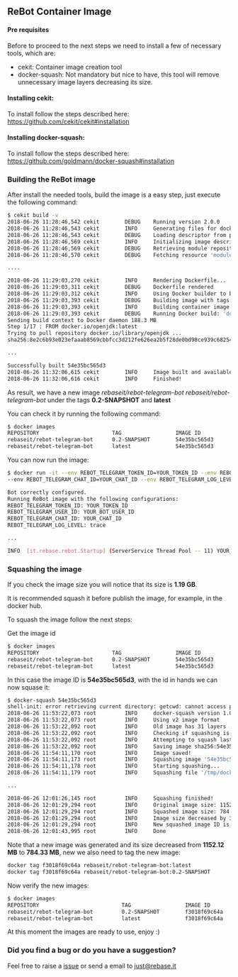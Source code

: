 ## ReBot Container Image


#### Pre requisites

Before to proceed to the next steps we need to install a few of necessary tools, which are:

 - cekit: Container image creation tool
 - docker-squash: Not mandatory but nice to have, this tool will remove unnecessary image layers decreasing its size.
 
 
#### Installing cekit:
 
To install follow the steps described here: https://github.com/cekit/cekit#installation
 
 
#### Installing docker-squash:
 
To install follow the steps described here: https://github.com/goldmann/docker-squash#installation
  
  

### Building the ReBot image

After install the needed tools, build the image is a easy step, just execute the following command:


```bash
$ cekit build -v
2018-06-26 11:28:46,542 cekit        DEBUG    Running version 2.0.0
2018-06-26 11:28:46,543 cekit        INFO     Generating files for docker engine.
2018-06-26 11:28:46,543 cekit        DEBUG    Loading descriptor from path 'image.yaml'.
2018-06-26 11:28:46,569 cekit        INFO     Initializing image descriptor...
2018-06-26 11:28:46,569 cekit        DEBUG    Retrieving module repositories for 'rebaseit/rebot-telegram-bot'
2018-06-26 11:28:46,570 cekit        DEBUG    Fetching resource 'modules'

....

2018-06-26 11:29:03,270 cekit        INFO     Rendering Dockerfile...
2018-06-26 11:29:03,311 cekit        DEBUG    Dockerfile rendered
2018-06-26 11:29:03,312 cekit        INFO     Using Docker builder to build the image.
2018-06-26 11:29:03,393 cekit        DEBUG    Building image with tags: 'rebaseit/rebot-telegram-bot:0.2-SNAPSHOT', 'rebaseit/rebot-telegram-bot:latest'
2018-06-26 11:29:03,393 cekit        INFO     Building container image...
2018-06-26 11:29:03,393 cekit        DEBUG    Running Docker build: 'docker build -t rebaseit/rebot-telegram-bot:0.2-SNAPSHOT -t rebaseit/rebot-telegram-bot:latest target/image'
Sending build context to Docker daemon 188.3 MB
Step 1/17 : FROM docker.io/openjdk:latest
Trying to pull repository docker.io/library/openjdk ... 
sha256:8e2c6b93e023efaaab8569cbbfcc3d212fe626ea2b5f28de0bd98ce939c68254: Pulling from docker.io/library/openjdk

...

Successfully built 54e35bc565d3
2018-06-26 11:32:06,615 cekit        INFO     Image built and available under following tags: rebaseit/rebot-telegram-bot:0.2-SNAPSHOT, rebaseit/rebot-telegram-bot:latest
2018-06-26 11:32:06,616 cekit        INFO     Finished!

```


As result, we have a new image *rebaseit/rebot-telegram-bot rebaseit/rebot-telegram-bot* under the tags **0.2-SNAPSHOT** and **latest**


You can check it by running the following command:

```bash
$ docker images
REPOSITORY                       TAG                 IMAGE ID            CREATED             SIZE
rebaseit/rebot-telegram-bot      0.2-SNAPSHOT        54e35bc565d3        2 minutes ago       1.19 GB
rebaseit/rebot-telegram-bot      latest              54e35bc565d3        2 minutes ago       1.19 GB

```

You can now run the image:

```bash
$ docker run -it --env REBOT_TELEGRAM_TOKEN_ID=YOUR_TOKEN_ID --env REBOT_TELEGRAM_USER_ID=YOUR_BOT_USER_ID \ 
--env REBOT_TELEGRAM_CHAT_ID=YOUR_CHAT_ID --env REBOT_TELEGRAM_LOG_LEVEL=trace rebaseit/rebot-telegram-bot:latest

Bot correctly configured.
Running ReBot image with the following configurations:
REBOT_TELEGRAM_TOKEN_ID: YOUR_TOKEN_ID
REBOT_TELEGRAM_USER_ID: YOUR_BOT_USER_ID
REBOT_TELEGRAM_CHAT_ID: YOUR_CHAT_ID
REBOT_TELEGRAM_LOG_LEVEL: trace

...

INFO  [it.rebase.rebot.Startup] (ServerService Thread Pool -- 11) YOUR_BOT_USER_ID successfully started.

```


### Squashing the image

If you check the image size you will notice that its size is **1.19 GB**.

It is recommended squash it before publish the image, for example, in the docker hub.

To squash the image follow the next steps:


Get the image id
```bash
$ docker images
REPOSITORY                       TAG                 IMAGE ID            CREATED             SIZE
rebaseit/rebot-telegram-bot      0.2-SNAPSHOT        54e35bc565d3        2 minutes ago       1.19 GB
rebaseit/rebot-telegram-bot      latest              54e35bc565d3        2 minutes ago       1.19 GB
```

In this case the image ID is **54e35bc565d3**, with the id in hands we can now squase it:


```bash
$ docker-squash 54e35bc565d3
shell-init: error retrieving current directory: getcwd: cannot access parent directories: No such file or directory
2018-06-26 11:53:22,073 root         INFO     docker-squash version 1.0.8rc1.dev, Docker 63758e0-unsupported, API 1.26...
2018-06-26 11:53:22,073 root         INFO     Using v2 image format
2018-06-26 11:53:22,092 root         INFO     Old image has 31 layers
2018-06-26 11:53:22,092 root         INFO     Checking if squashing is necessary...
2018-06-26 11:53:22,092 root         INFO     Attempting to squash last 31 layers...
2018-06-26 11:53:22,092 root         INFO     Saving image sha256:54e35bc565d32b59c95b6b1cb088f4274a86c60a6175c95e29500ae89b8553c9 to /tmp/docker-squash-HvmLAk/old directory...
2018-06-26 11:54:11,170 root         INFO     Image saved!
2018-06-26 11:54:11,173 root         INFO     Squashing image '54e35bc565d3'...
2018-06-26 11:54:11,178 root         INFO     Starting squashing...
2018-06-26 11:54:11,179 root         INFO     Squashing file '/tmp/docker-squash-HvmLAk/old/3be29e356418770588fde87e9fd45ec297d6203fe5b6ceb242f5cd4e656362ee/layer.tar'...

...

2018-06-26 12:01:26,145 root         INFO     Squashing finished!
2018-06-26 12:01:29,294 root         INFO     Original image size: 1152.12 MB
2018-06-26 12:01:29,294 root         INFO     Squashed image size: 784.33 MB
2018-06-26 12:01:29,294 root         INFO     Image size decreased by 31.92 %
2018-06-26 12:01:29,294 root         INFO     New squashed image ID is f3018f69c64aa5beae168e16b9583ca8de715afa4e63c826f971180f1708dc41
2018-06-26 12:01:43,995 root         INFO     Done
```

Note that a new image was generated and its size decreased from **1152.12 MB** to **784.33 MB**, new we also need to tag the new image:

```bash
docker tag f3018f69c64a rebaseit/rebot-telegram-bot:latest
docker tag f3018f69c64a rebaseit/rebot-telegram-bot:0.2-SNAPSHOT
```

Now verify the new images:

```bash
$ docker images
REPOSITORY                          TAG                 IMAGE ID            CREATED             SIZE
rebaseit/rebot-telegram-bot         0.2-SNAPSHOT        f3018f69c64a        6 minutes ago       804 MB
rebaseit/rebot-telegram-bot         latest              f3018f69c64a        6 minutes ago       804 MB
```

At this moment the images are ready to use, enjoy :)

### Did you find a bug or do you have a suggestion?
Feel free to raise a [issue](https://github.com/rebase-it/rebot/issues/new) or send a email to just@rebase.it